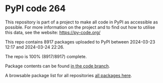 # PyPI code 264

This repository is part of a project to make all code in PyPI as accessible as possible. For more information 
on the project and to find out how to utilise this data, see the website: https://py-code.org/

This repo contains 8917 packages uploaded to PyPI between 
2024-03-23 12:17 and 2024-03-24 22:26.

The repo is 100% (8917/8917) complete.

Package contents can be found [in the code branch](https://github.com/pypi-data/pypi-mirror-264/tree/code/packages).

A browsable package list for all repositories [all packages here](https://py-code.org/repositories/pypi-mirror-264).



